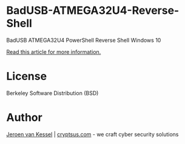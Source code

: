 # BadUSB-ATMEGA32U4-Reverse-Shell
BadUSB ATMEGA32U4 PowerShell Reverse Shell Windows 10

[Read this article for more information.](https://cryptsus.com/blog/cheap-badusb-rubber-ducky.html)

# License
Berkeley Software Distribution (BSD)

# Author
[Jeroen van Kessel](https://twitter.com/jeroenvkessel) | [cryptsus.com](https://cryptsus.com) - we craft cyber security solutions
